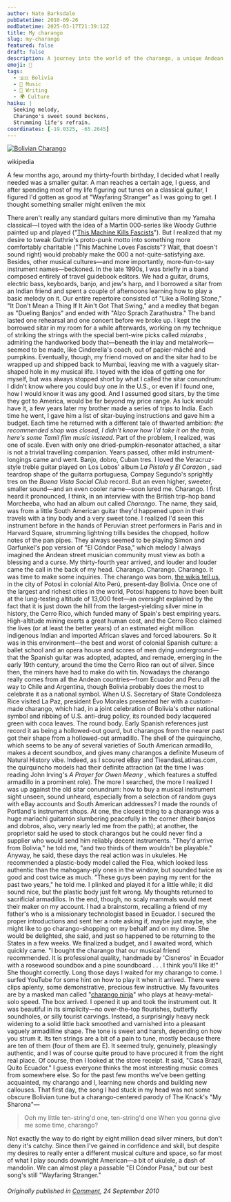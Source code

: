 ```yaml
---
author: Nate Barksdale
pubDatetime: 2010-09-26
modDatetime: 2025-03-17T21:39:12Z
title: My charango
slug: my-charango
featured: false
draft: false
description: A journey into the world of the charango, a unique Andean instrument, as I reflect on my musical exploration and the cultural significance behind it.
emoji: 🎸
tags:
  - 🇧🇴 Bolivia
  - 🎵 Music
  - 📝 Writing
  - 🌍 Culture
haiku: |
  Seeking melody,  
  Charango's sweet sound beckons,  
  Strumming life's refrain.
coordinates: [-19.0325, -65.2645]
---
```


[![Bolivian Charango](@assets/images/charango_530.jpg)](@assets/images/charango_530.jpg)

wikipedia

A few months ago, around my thirty-fourth birthday, I decided what I really needed was a smaller guitar. A man reaches a certain age, I guess, and after spending most of my life figuring out tunes on a classical guitar, I figured I'd gotten as good at "Wayfaring Stranger" as I was going to get. I thought something smaller might enliven the mix

There aren't really any standard guitars more diminutive than my Yamaha classical—I toyed with the idea of a Martin 000-series like Woody Guthrie painted up and played ("[This Machine Kills Fascists](http://aconversationoncool.tumblr.com/post/1098218886/this-machine-kills-fascists-woody-guthrie)"). But I realized that my desire to tweak Guthrie's proto-punk motto into something more comfortably charitable ("This Machine Loves Fascists"? Wait, that doesn't sound right) would probably make the 000 a not-quite-satisfying axe. Besides, other musical cultures—and more importantly, more-fun-to-say instrument names—beckoned. In the late 1990s, I was briefly in a band composed entirely of travel guidebook editors. We had a guitar, drums, electric bass, keyboards, banjo, and jew's harp, and I borrowed a sitar from an Indian friend and spent a couple of afternoons learning how to play a basic melody on it. Our entire repertoire consisted of "Like a Rolling Stone," "It Don't Mean a Thing If It Ain't Got That Swing," and a medley that began as "Dueling Banjos" and ended with "Alzo Sprach Zarathustra." The band lasted one rehearsal and one concert before we broke up. I kept the borrowed sitar in my room for a while afterwards, working on my technique of striking the strings with the special bent-wire picks called _mizrabs_ , admiring the handworked body that—beneath the inlay and metalwork—seemed to be made, like Cinderella's coach, out of papier-mâché and pumpkins. Eventually, though, my friend moved on and the sitar had to be wrapped up and shipped back to Mumbai, leaving me with a vaguely sitar-shaped hole in my musical life. I toyed with the idea of getting one for myself, but was always stopped short by what I called the sitar conundrum: I didn't know where you could buy one in the U.S., or even if I found one, how I would know it was any good. And I assumed good sitars, by the time they got to America, would be far beyond my price range. As luck would have it, a few years later my brother made a series of trips to India. Each time he went, I gave him a list of sitar-buying instructions and gave him a budget. Each time he returned with a different tale of thwarted ambition: _the recommended shop was closed, I didn't know how I'd take it on the train, here's some Tamil film music instead_. Part of the problem, I realized, was one of scale. Even with only one dried-pumpkin-resonator attached, a sitar is not a trivial travelling companion. Years passed, other mild instrument-longings came and went. Banjo, dobro, Cuban tres. I loved the Veracruz-style treble guitar played on Los Lobos' album _La Pistola y El Corazon_ , sad teardrop shape of the guitarra portuguesa, Compay Segundo's sprightly tres on the _Buena Vista Social Club_ record. But an even higher, sweeter, smaller sound—and an even cooler name—soon lured me. Charango. I first heard it pronounced, I think, in an interview with the British trip-hop band Morcheeba, who had an album out called _Charango_. The name, they said, was from a little South American guitar they'd happened upon in their travels with a tiny body and a very sweet tone. I realized I'd seen this instrument before in the hands of Peruvian street performers in Paris and in Harvard Square, strumming lightning trills besides the chopped, hollow notes of the pan pipes. They always seemed to be playing Simon and Garfunkel's pop version of "El Cóndor Pasa," which melody I always imagined the Andean street musician community must view as both a blessing and a curse. My thirty-fourth year arrived, and louder and louder came the call in the back of my head. Charango. Charango. Charango. It was time to make some inquiries. The charango was born, [the wikis tell us](http://en.wikipedia.org/wiki/Charango), in the city of Potosí in colonial Alto Perú, present-day Bolivia. Once one of the largest and richest cities in the world, Potosí happens to have been built at the lung-testing altitude of 13,000 feet—an oversight explained by the fact that it is just down the hill from the largest-yielding silver mine in history, the Cerro Rico, which funded many of Spain's best empiring years. High-altitude mining exerts a great human cost, and the Cerro Rico claimed the lives (or at least the better years) of an estimated eight million indigenous Indian and imported African slaves and forced labourers. So it was in this environment—the best and worst of colonial Spanish culture: a ballet school and an opera house and scores of men dying underground—that the Spanish guitar was adopted, adapted, and remade, emerging in the early 19th century, around the time the Cerro Rico ran out of silver. Since then, the miners have had to make do with tin. Nowadays the charango really comes from all the Andean countries—from Ecuador and Peru all the way to Chile and Argentina, though Bolivia probably does the most to celebrate it as a national symbol. When U.S. Secretary of State Condoleeza Rice visited La Paz, president Evo Morales presented her with a custom-made charango, which had, in a joint celebration of Bolivia's other national symbol and ribbing of U.S. anti-drug policy, its rounded body lacquered green with coca leaves. The round body. Early Spanish references just record it as being a hollowed-out gourd, but charangos from the nearer past got their shape from a hollowed-out armadillo. The shell of the quirquincho, which seems to be any of several varieties of South American armadillo, makes a decent soundbox, and gives many charangos a definite Museum of Natural History vibe. Indeed, as I scoured eBay and TieandasLatinas.com, the quirquincho models had their definite attraction (at the time I was reading John Irving's _A Prayer for Owen Meany_ , which features a stuffed armadillo in a prominent role). The more I searched, the more I realized I was up against the old sitar conundrum: how to buy a musical instrument sight unseen, sound unheard, especially from a selection of random guys with eBay accounts and South American addresses? I made the rounds of Portland's instrument shops. At one, the closest thing to a charango was a huge mariachi guitarrón slumbering peacefully in the corner (their banjos and dobros, also, very nearly led me from the path); at another, the proprietor said he used to stock charangos but he could never find a supplier who would send him reliably decent instruments. "They'd arrive from Bolivia," he told me, "and two thirds of them wouldn't be playable." Anyway, he said, these days the real action was in ukuleles. He recommended a plastic-body model called the Flea, which looked less authentic than the mahogany-ply ones in the window, but sounded twice as good and cost twice as much. "These guys been paying my rent for the past two years," he told me. I plinked and played it for a little while; it did sound nice, but the plastic body just felt wrong. My thoughts returned to sacrificial armadillos. In the end, though, no scaly mammals would meet their maker on my account. I had a brainstorm, recalling a friend of my father's who is a missionary technologist based in Ecuador. I secured the proper introductions and sent her a note asking if, maybe just maybe, she might like to go charango-shopping on my behalf and on my dime. She would be delighted, she said, and just so happened to be returning to the States in a few weeks. We finalized a budget, and I awaited word, which quickly came. "I bought the charango that our musical friend recommended. It is professional quality, handmade by 'Cisneros' in Ecuador with a rosewood soundbox and a pine soundboard . . . I think you'll like it!" She thought correctly. Long those days I waited for my charango to come. I surfed YouTube for some hint on how to play it when it arrived. There were clips aplenty, some demonstrative, precious few instructive. My favourites are by a masked man called "[charango ninja](http://www.youtube.com/watch?v=LWKkacSgxlg)" who plays at heavy-metal-solo speed. The box arrived. I opened it up and took the instrument out. It was beautiful in its simplicity—no over-the-top flourishes, butterfly soundholes, or silly tourist carvings. Instead, a surprisingly heavy neck widening to a solid little back smoothed and varnished into a pleasant vaguely armadilline shape. The tone is sweet and harsh, depending on how you strum it. Its ten strings are a bit of a pain to tune, mostly because there are ten of them (four of them are E). It seemed truly, genuinely, pleasingly authentic, and I was of course quite proud to have procured it from the right real place. Of course, then I looked at the store receipt. It said, "Casa Brazil, Quito Ecuador." I guess everyone thinks the most interesting music comes from somewhere else. So for the past few months we've been getting acquainted, my charango and I, learning new chords and building new callouses. That first day, the song I had stuck in my head was not some obscure Bolivian tune but a charango-centered parody of The Knack's "My Sharona"—

> Ooh my little ten-string'd one, ten-string'd one When you gonna give me some time, charango?

Not exactly the way to do right by eight million dead silver miners, but don't deny it's catchy. Since then I've gained in confidence and skill, but despite my desires to really enter a different musical culture and space, so far most of what I play sounds downright American—a bit of ukulele, a dash of mandolin. We can almost play a passable "El Cóndor Pasa," but our best song's still "Wayfaring Stranger."

###### Originally published in [_Comment_](http://www.cardus.ca/comment/article/2212/), 24 September 2010
